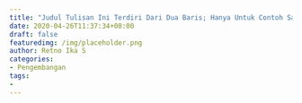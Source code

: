 ```yaml
---
title: "Judul Tulisan Ini Terdiri Dari Dua Baris; Hanya Untuk Contoh Saja"
date: 2020-04-26T11:37:34+08:00
draft: false
featuredimg: /img/placeholder.png
author: Retno Ika S
categories:
- Pengembangan
tags:
-
---
```


